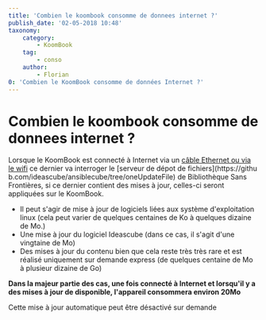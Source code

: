 ```yaml
---
title: 'Combien le koombook consomme de donnees internet ?'
publish_date: '02-05-2018 10:48'
taxonomy:
    category:
        - KoomBook
    tag:
        - conso
    author:
        - Florian
0: 'Combien le KoomBook consomme de données Internet ?'
---
```


# Combien le koombook consomme de donnees internet ?

Lorsque le KoomBook est connecté à Internet via un [câble Ethernet ou via le wifi](comment-mettre-a-jour-le-koombook.md) ce dernier va interroger le [serveur de dépot de fichiers](https://githu
b.com/ideascube/ansiblecube/tree/oneUpdateFile) de Bibliothèque Sans Frontières, si ce dernier contient des mises à jour, celles-ci seront appliquées sur le KoomBook. 

* Il peut s'agir de mise à jour de logiciels liées aux système d'exploitation linux (cela peut varier de quelques centaines de Ko à quelques dizaine de Mo.)
* Une mise à jour du logiciel Ideascube (dans ce cas, il s'agit d'une vingtaine de Mo)
* Des mises à jour du contenu bien que cela reste très très rare et est réalisé uniquement sur demande express (de quelques centaine de Mo à plusieur dizaine de Go)

**Dans la majeur partie des cas, une fois connecté à Internet et lorsqu'il y a des mises à jour de disponible, l'appareil consommera environ 20Mo**

Cette mise à jour automatique peut être désactivé sur demande
